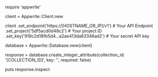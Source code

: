 require 'appwrite'

client = Appwrite::Client.new

client
    .set_endpoint('https://[HOSTNAME_OR_IP]/v1') # Your API Endpoint
    .set_project('5df5acd0d48c2') # Your project ID
    .set_key('919c2d18fb5d4...a2ae413da83346ad2') # Your secret API key

database = Appwrite::Database.new(client)

response = database.create_integer_attribute(collection_id: '[COLLECTION_ID]', key: '', required: false)

puts response.inspect